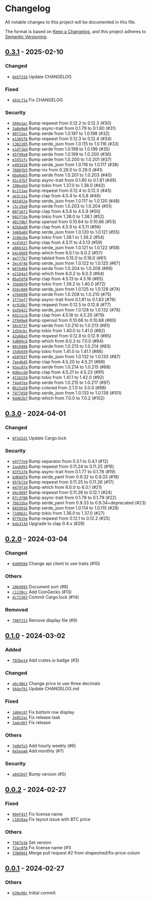 # Changelog

All notable changes to this project will be documented in this file.

The format is based on [Keep a Changelog](https://keepachangelog.com/en/1.0.0/),
and this project adheres to [Semantic Versioning](https://semver.org/spec/v2.0.0.html).

## [0.3.1] - 2025-02-10

### Changed

- [`0e5f31b`](https://github.com/shapeshed/wenmoon/commit/0e5f31bec6ff1021387cd032c1d439ec6e13268c) Update CHANGELOG

### Fixed

- [`eb3c71a`](https://github.com/shapeshed/wenmoon/commit/eb3c71ad4fba40bdb59b2672abb72dcd925ff04c) Fix CHANGELOG

### Security

- [`584e1ec`](https://github.com/shapeshed/wenmoon/commit/584e1ec6a1a361c042b27931215ddaee1cbc851b) Bump reqwest from 0.12.2 to 0.12.3 (#30)
- [`3a8e9e8`](https://github.com/shapeshed/wenmoon/commit/3a8e9e89ec8edaf6050ca7331c32e348d0124934) Bump async-trait from 0.1.79 to 0.1.80 (#31)
- [`90f31ec`](https://github.com/shapeshed/wenmoon/commit/90f31ec2dd0f63f36a776bccd17949ac6cbce6ad) Bump serde from 1.0.197 to 1.0.198 (#32)
- [`e1365fb`](https://github.com/shapeshed/wenmoon/commit/e1365fb11d9c7cf43464ca53b7d50e0774359efe) Bump reqwest from 0.12.3 to 0.12.4 (#34)
- [`1302205`](https://github.com/shapeshed/wenmoon/commit/13022051d03eec85c48c38295c29aa204f2ab90c) Bump serde_json from 1.0.115 to 1.0.116 (#33)
- [`e1d71bd`](https://github.com/shapeshed/wenmoon/commit/e1d71bdbaea632fd637bdc8e8a7b00716934d375) Bump serde from 1.0.198 to 1.0.199 (#35)
- [`45f99a9`](https://github.com/shapeshed/wenmoon/commit/45f99a99756b17e544731fdc55ae2b4b4266f1b0) Bump serde from 1.0.199 to 1.0.200 (#36)
- [`e3351fc`](https://github.com/shapeshed/wenmoon/commit/e3351fcb306f1d6f0f1b8b9d29ca1fde20551e77) Bump serde from 1.0.200 to 1.0.201 (#37)
- [`e493d18`](https://github.com/shapeshed/wenmoon/commit/e493d18f00a9e61a21119a22bab3394afdc4d364) Bump serde_json from 1.0.116 to 1.0.117 (#38)
- [`7608fb5`](https://github.com/shapeshed/wenmoon/commit/7608fb581f0d16811072413a092da540ecabbdca) Bump nix from 0.28.0 to 0.29.0 (#41)
- [`bba9ab5`](https://github.com/shapeshed/wenmoon/commit/bba9ab5d920731c5336ac01921e5a5313bf62a49) Bump serde from 1.0.201 to 1.0.203 (#40)
- [`d1c47bf`](https://github.com/shapeshed/wenmoon/commit/d1c47bf605c25d7befff79792afe0a70c98b326c) Bump async-trait from 0.1.80 to 0.1.81 (#49)
- [`198ea5d`](https://github.com/shapeshed/wenmoon/commit/198ea5d86ef2214b57150e95ec66e9c6dec267b9) Bump tokio from 1.37.0 to 1.38.0 (#42)
- [`6c213ae`](https://github.com/shapeshed/wenmoon/commit/6c213ae641aaf1098f1e6da2f57b8c8d44cf1a27) Bump reqwest from 0.12.4 to 0.12.5 (#45)
- [`ae3c1a1`](https://github.com/shapeshed/wenmoon/commit/ae3c1a1b0c44b5b212e39e0a8b9f71d08ae73f0a) Bump clap from 4.5.4 to 4.5.8 (#46)
- [`665852e`](https://github.com/shapeshed/wenmoon/commit/665852e3a8ebba69dacb289ff1e466e9e7f86b40) Bump serde_json from 1.0.117 to 1.0.120 (#48)
- [`c5c19a9`](https://github.com/shapeshed/wenmoon/commit/c5c19a9b4f2c80862a9507624bd8eb4aa9145268) Bump serde from 1.0.203 to 1.0.204 (#51)
- [`08f1671`](https://github.com/shapeshed/wenmoon/commit/08f1671cf8ecbaf380502caaf8539cea2a6a2355) Bump clap from 4.5.8 to 4.5.9 (#50)
- [`b02ffda`](https://github.com/shapeshed/wenmoon/commit/b02ffda0f2ed040fbeecfea8069e12e070d72291) Bump tokio from 1.38.0 to 1.38.1 (#52)
- [`401f0bf`](https://github.com/shapeshed/wenmoon/commit/401f0bffbab24333ea9ea068027c928ea694c9c3) Bump openssl from 0.10.64 to 0.10.66 (#53)
- [`82b8ad0`](https://github.com/shapeshed/wenmoon/commit/82b8ad0327b9d0cd0d1ab5bd25572cc1d31b6a70) Bump clap from 4.5.9 to 4.5.11 (#56)
- [`3460a0d`](https://github.com/shapeshed/wenmoon/commit/3460a0dc76550465641a8a09f99f5a4bcb6e7af4) Bump serde_json from 1.0.120 to 1.0.121 (#55)
- [`2cb6c6a`](https://github.com/shapeshed/wenmoon/commit/2cb6c6a7c321a63ca16d57572caa6310c8b68b36) Bump tokio from 1.38.1 to 1.39.2 (#54)
- [`ecd161f`](https://github.com/shapeshed/wenmoon/commit/ecd161f2e9053105efbe9bd5f3f5ae6613b2946e) Bump clap from 4.5.11 to 4.5.13 (#59)
- [`a86b321`](https://github.com/shapeshed/wenmoon/commit/a86b321621e1cb07ab6df13438922526bd96b6a0) Bump serde_json from 1.0.121 to 1.0.122 (#58)
- [`b4c6669`](https://github.com/shapeshed/wenmoon/commit/b4c6669d31e81ac12d0ac1146cf34b378c43ec3f) Bump which from 6.0.1 to 6.0.2 (#57)
- [`ae77fb7`](https://github.com/shapeshed/wenmoon/commit/ae77fb7f188b88db7e6d08cb1a40c9641aa899e5) Bump tabled from 0.15.0 to 0.16.0 (#61)
- [`3ec4f4b`](https://github.com/shapeshed/wenmoon/commit/3ec4f4bf4f447eedb98ab7a035b5c8a305f7cdef) Bump serde_json from 1.0.122 to 1.0.125 (#67)
- [`b6fb404`](https://github.com/shapeshed/wenmoon/commit/b6fb404ef7e486ee282494d77f17e595b492dc19) Bump serde from 1.0.204 to 1.0.208 (#66)
- [`e2184a3`](https://github.com/shapeshed/wenmoon/commit/e2184a3d47c07742425c255b955e3032c0d6c379) Bump which from 6.0.2 to 6.0.3 (#64)
- [`0ba5df8`](https://github.com/shapeshed/wenmoon/commit/0ba5df8d2621f5398c26500abd4fd0024f00a64d) Bump clap from 4.5.13 to 4.5.16 (#65)
- [`35688f0`](https://github.com/shapeshed/wenmoon/commit/35688f0ded2f1545336360aee5e71f9b8afb02bf) Bump tokio from 1.39.2 to 1.40.0 (#72)
- [`d16c604`](https://github.com/shapeshed/wenmoon/commit/d16c6042560905a62ee25b11ff3514a85ca0a1bb) Bump serde_json from 1.0.125 to 1.0.128 (#74)
- [`a7bb698`](https://github.com/shapeshed/wenmoon/commit/a7bb698c6a89c2d9f916627f7b7eb8b100429e2c) Bump serde from 1.0.208 to 1.0.210 (#75)
- [`1f73ef7`](https://github.com/shapeshed/wenmoon/commit/1f73ef76f9e353c8e49602b14266a177bd135134) Bump async-trait from 0.1.81 to 0.1.83 (#76)
- [`4c916b7`](https://github.com/shapeshed/wenmoon/commit/4c916b73a5fa05eadf345d1a1d7c3f2d73e85d12) Bump reqwest from 0.12.5 to 0.12.8 (#77)
- [`da56421`](https://github.com/shapeshed/wenmoon/commit/da564212455f2f9ef095a80726400e164fbecbe2) Bump serde_json from 1.0.128 to 1.0.132 (#78)
- [`69211cb`](https://github.com/shapeshed/wenmoon/commit/69211cbe28278421bd2e7afdd8206801eec9e2af) Bump clap from 4.5.16 to 4.5.20 (#79)
- [`2f949e0`](https://github.com/shapeshed/wenmoon/commit/2f949e068c9bd4a6815ddadec6709d40c741222f) Bump openssl from 0.10.66 to 0.10.68 (#80)
- [`50c673f`](https://github.com/shapeshed/wenmoon/commit/50c673f6a00226e39853383275194e40ecaa962f) Bump serde from 1.0.210 to 1.0.213 (#81)
- [`1d34cbc`](https://github.com/shapeshed/wenmoon/commit/1d34cbcabf9f9760a7b4444be736783b109395a4) Bump tokio from 1.40.0 to 1.41.0 (#82)
- [`42a68a3`](https://github.com/shapeshed/wenmoon/commit/42a68a3566252e9761a6b89be0f29e287ac29c90) Bump reqwest from 0.12.8 to 0.12.9 (#85)
- [`5d809cb`](https://github.com/shapeshed/wenmoon/commit/5d809cb73d71286e7b9adb1f4256d51a447fb5ff) Bump which from 6.0.3 to 7.0.0 (#84)
- [`881948b`](https://github.com/shapeshed/wenmoon/commit/881948b5556ef6258fc4c4ea3236941fdfe1b4ba) Bump serde from 1.0.213 to 1.0.214 (#83)
- [`15db939`](https://github.com/shapeshed/wenmoon/commit/15db9398f79bdcacdb8eac1b5f2a359de1165193) Bump tokio from 1.41.0 to 1.41.1 (#86)
- [`eb9f03f`](https://github.com/shapeshed/wenmoon/commit/eb9f03fc65187c0a445c35c9c6ba2fe21276a0a5) Bump serde_json from 1.0.132 to 1.0.133 (#87)
- [`7ee4645`](https://github.com/shapeshed/wenmoon/commit/7ee4645eb5d5e70a77e159ee43bb5c1b3b3e3be9) Bump clap from 4.5.20 to 4.5.21 (#89)
- [`93ac07a`](https://github.com/shapeshed/wenmoon/commit/93ac07a76eb5da8ded3c58e0dddac855f9c1241d) Bump serde from 1.0.214 to 1.0.215 (#88)
- [`0d6ecdd`](https://github.com/shapeshed/wenmoon/commit/0d6ecdda5d68cef251ca8361c6dd57f80e964ac2) Bump clap from 4.5.21 to 4.5.23 (#91)
- [`411b224`](https://github.com/shapeshed/wenmoon/commit/411b224d3a6b094cee526c9a41b762d947e8211c) Bump tokio from 1.41.1 to 1.42.0 (#92)
- [`f4a4fea`](https://github.com/shapeshed/wenmoon/commit/f4a4fea3c6b1440e8d60d2ee8720cff3291bc61f) Bump serde from 1.0.215 to 1.0.217 (#97)
- [`0b15a59`](https://github.com/shapeshed/wenmoon/commit/0b15a59e9a1db1298577e835261d7e9b0317d6ba) Bump colored from 2.1.0 to 3.0.0 (#98)
- [`7977650`](https://github.com/shapeshed/wenmoon/commit/7977650163fcd11b69b3c2872e23beaff951f297) Bump serde_json from 1.0.133 to 1.0.138 (#101)
- [`9dd62b7`](https://github.com/shapeshed/wenmoon/commit/9dd62b70daaaecd4bedcd8e307b910c6ecceeb38) Bump which from 7.0.0 to 7.0.2 (#102)

## [0.3.0] - 2024-04-01

### Changed

- [`0f3d2d1`](https://github.com/shapeshed/wenmoon/commit/0f3d2d1e736184f45b15920b30815c43ab68b403) Update Cargo.lock

### Security

- [`e977fe9`](https://github.com/shapeshed/wenmoon/commit/e977fe98ed4ae3883e1bb4bd398407131939fa04) Bump separator from 0.3.1 to 0.4.1 (#12)
- [`2aa9d93`](https://github.com/shapeshed/wenmoon/commit/2aa9d933f7697059bf8c7fee4f33e65346891d89) Bump reqwest from 0.11.24 to 0.11.25 (#16)
- [`d3f537b`](https://github.com/shapeshed/wenmoon/commit/d3f537be78d257f595f31927aaa8d5c235f47929) Bump async-trait from 0.1.77 to 0.1.78 (#19)
- [`bd68df4`](https://github.com/shapeshed/wenmoon/commit/bd68df4df1376dc52b2911806b7ac8f446a92755) Bump serde_yaml from 0.9.32 to 0.9.33 (#18)
- [`95fb72d`](https://github.com/shapeshed/wenmoon/commit/95fb72d8985ccde53a4f1d6d6e2151b0821e03ef) Bump reqwest from 0.11.25 to 0.11.26 (#17)
- [`4479f34`](https://github.com/shapeshed/wenmoon/commit/4479f34d5fcc49e00d88692af8baf99fe7eecf5a) Bump which from 6.0.0 to 6.0.1 (#21)
- [`d4c889f`](https://github.com/shapeshed/wenmoon/commit/d4c889f83f08eb950810bfc36a6461d3b15c6518) Bump reqwest from 0.11.26 to 0.12.1 (#24)
- [`87c3f80`](https://github.com/shapeshed/wenmoon/commit/87c3f801e9c1ecad78dd7c6622838f2e0e041cf8) Bump async-trait from 0.1.78 to 0.1.79 (#22)
- [`7bb31ba`](https://github.com/shapeshed/wenmoon/commit/7bb31ba2d696825b77223d690c7f96efb111a228) Bump serde_yaml from 0.9.33 to 0.9.34+deprecated (#23)
- [`885991b`](https://github.com/shapeshed/wenmoon/commit/885991b5d80103bc4031fbefc443b64201267958) Bump serde_json from 1.0.114 to 1.0.115 (#28)
- [`7180b2c`](https://github.com/shapeshed/wenmoon/commit/7180b2c12efc204b1a41de386de6dc6c1fdeca75) Bump tokio from 1.36.0 to 1.37.0 (#27)
- [`07f625e`](https://github.com/shapeshed/wenmoon/commit/07f625e269fba3d094fc4aad7d648985751e5155) Bump reqwest from 0.12.1 to 0.12.2 (#25)
- [`bda313d`](https://github.com/shapeshed/wenmoon/commit/bda313d38325cd180752c685326e9f15e4d59631) Upgrade to clap 0.4.x (#29)

## [0.2.0] - 2024-03-04

### Changed

- [`6dd0584`](https://github.com/shapeshed/wenmoon/commit/6dd05843c9ada3a8fe60942bf7372418ac45eff2) Change api client to use traits (#10)

### Others

- [`20b9995`](https://github.com/shapeshed/wenmoon/commit/20b99957114484dadfbd2241b6beeb4042506ed8) Document sort (#8)
- [`c1130cc`](https://github.com/shapeshed/wenmoon/commit/c1130ccb278457d49da7f45822e634970f8c6db0) Add CoinGecko (#13)
- [`dc72303`](https://github.com/shapeshed/wenmoon/commit/dc72303b601c47a760c9ccfe51faa347c6d6968b) Commit Cargo.lock (#14)

### Removed

- [`780f311`](https://github.com/shapeshed/wenmoon/commit/780f31151c5736a37887cc002fceae366f26a3f9) Remove display file (#9)

## [0.1.0] - 2024-03-02

### Added

- [`703be14`](https://github.com/shapeshed/wenmoon/commit/703be14c3387ee598648f477ba6777ca9c0560b0) Add crates.io badge (#3)

### Changed

- [`abcd0e1`](https://github.com/shapeshed/wenmoon/commit/abcd0e1a00f33032cf52865cef4d60643a294c0c) Change price to use three decimals
- [`56daf81`](https://github.com/shapeshed/wenmoon/commit/56daf81bf66ecdec5a90ab6d402897604efbc949) Update CHANGELOG.md

### Fixed

- [`1404c07`](https://github.com/shapeshed/wenmoon/commit/1404c077d7939baaf261f4dde8b8954df90d2251) Fix bottom row display
- [`2e852ac`](https://github.com/shapeshed/wenmoon/commit/2e852acf44be07cd44e66fd454ba1fb2976e2768) Fix release task
- [`3a4cbbf`](https://github.com/shapeshed/wenmoon/commit/3a4cbbf8e4b8eeca516f52f41506546b4e36f754) Fix release

### Others

- [`7e0dfe5`](https://github.com/shapeshed/wenmoon/commit/7e0dfe51b9e79f85e673c8d9a7c0f651950c519e) Add hourly weekly (#6)
- [`0e5eaa6`](https://github.com/shapeshed/wenmoon/commit/0e5eaa6bb579f6909b82ea4d669d45f3c27d362d) Add monthly (#7)

### Security

- [`a842b5f`](https://github.com/shapeshed/wenmoon/commit/a842b5f05eb68d549ebd74bb56936699492746cd) Bump version (#5)

## [0.0.2] - 2024-02-27

### Fixed

- [`994f41f`](https://github.com/shapeshed/wenmoon/commit/994f41f997f5a5c10dabcd80e41bfb7dfdf5fc9d) Fix license name
- [`c1826aa`](https://github.com/shapeshed/wenmoon/commit/c1826aa0cb56a7ae4150e4b50c783ac7c608f841) Fix layout issue with BTC price

### Others

- [`7567e1b`](https://github.com/shapeshed/wenmoon/commit/7567e1b2f3db300038268504a91c4537be50d6d0) Set version
- [`f2ac0fb`](https://github.com/shapeshed/wenmoon/commit/f2ac0fb54d990fce3484281d94bedbc3cfd72c4e) Fix license name (#1)
- [`33009d1`](https://github.com/shapeshed/wenmoon/commit/33009d140baf5ddd4389b666b07b3105da25e9dd) Merge pull request #2 from shapeshed/fix-price-colum

## [0.0.1] - 2024-02-27

### Others

- [`b39e90c`](https://github.com/shapeshed/wenmoon/commit/b39e90cf5162e6925bfb1e823bbbb5d03941b703) Initial commit

[0.3.1]: https://github.com/shapeshed/wenmoon/compare/0.3.0..0.3.1
[0.3.0]: https://github.com/shapeshed/wenmoon/compare/0.2.0..0.3.0
[0.2.0]: https://github.com/shapeshed/wenmoon/compare/0.1.0..0.2.0
[0.1.0]: https://github.com/shapeshed/wenmoon/compare/0.0.2..0.1.0
[0.0.2]: https://github.com/shapeshed/wenmoon/compare/0.0.1..0.0.2
[0.0.1]: https://github.com/shapeshed/wenmoon/releases/tag/0.0.1

